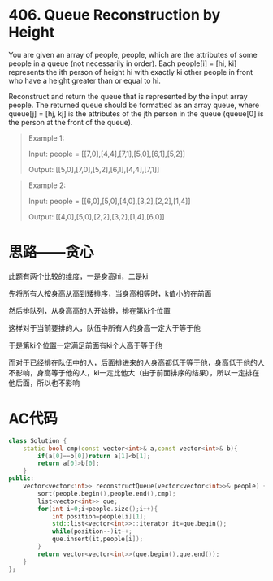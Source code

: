 # 406. Queue Reconstruction by Height
You are given an array of people, people, which are the attributes of some people in a queue (not necessarily in order). Each people[i] = [hi, ki] represents the ith person of height hi with exactly ki other people in front who have a height greater than or equal to hi.

Reconstruct and return the queue that is represented by the input array people. The returned queue should be formatted as an array queue, where queue[j] = [hj, kj] is the attributes of the jth person in the queue (queue[0] is the person at the front of the queue).

> Example 1:
>
> Input: people = [[7,0],[4,4],[7,1],[5,0],[6,1],[5,2]]
>
> Output: [[5,0],[7,0],[5,2],[6,1],[4,4],[7,1]]

>Example 2:
>
>
>Input: people = [[6,0],[5,0],[4,0],[3,2],[2,2],[1,4]]
>
>Output: [[4,0],[5,0],[2,2],[3,2],[1,4],[6,0]]
# 思路——贪心
此题有两个比较的维度，一是身高hi，二是ki

先将所有人按身高从高到矮排序，当身高相等时，k值小的在前面

然后排队列，从身高高的人开始排，排在第ki个位置

这样对于当前要排的人，队伍中所有人的身高一定大于等于他

于是第ki个位置一定满足前面有ki个人高于等于他

而对于已经排在队伍中的人，后面排进来的人身高都低于等于他，身高低于他的人不影响，身高等于他的人，ki一定比他大（由于前面排序的结果），所以一定排在他后面，所以也不影响

# AC代码
```c++
class Solution {
    static bool cmp(const vector<int>& a,const vector<int>& b){
        if(a[0]==b[0])return a[1]<b[1];
        return a[0]>b[0];
    }
public:
    vector<vector<int>> reconstructQueue(vector<vector<int>>& people) {
        sort(people.begin(),people.end(),cmp);
        list<vector<int>> que;
        for(int i=0;i<people.size();i++){
            int position=people[i][1];
            std::list<vector<int>>::iterator it=que.begin();
            while(position--)it++;
            que.insert(it,people[i]);
        }
        return vector<vector<int>>(que.begin(),que.end());
    }
};
```
